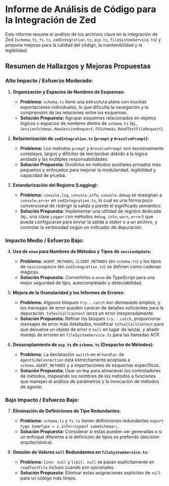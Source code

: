 # Informe de Análisis de Código para la Integración de Zed

Este informe resume el análisis de los archivos clave en la integración de Zed (`schema.ts`, `fs.ts`, `zedIntegration.ts`, `acp.ts`, `fileSystemService.ts`) y propone mejoras para la calidad del código, la mantenibilidad y la legibilidad.

## Resumen de Hallazgos y Mejoras Propuestas

### Alto Impacto / Esfuerzo Moderado:

1.  **Organización y Espacios de Nombres de Esquemas:**
    *   **Problema:** `schema.ts` tiene una estructura plana con muchas exportaciones individuales, lo que dificulta la navegación y la comprensión de las relaciones entre los esquemas.
    *   **Solución Propuesta:** Agrupar esquemas relacionados en objetos lógicos o espacios de nombres dentro de `schema.ts` (ej., `SessionSchemas.NewSessionRequest`, `FSSchemas.ReadTextFileRequest`).

2.  **Refactorización de `zedIntegration.ts` (`prompt` y `#resolvePrompt`):**
    *   **Problema:** Los métodos `prompt` y `#resolvePrompt` son excesivamente complejos, largos y difíciles de leer/probar debido a la lógica anidada y las múltiples responsabilidades.
    *   **Solución Propuesta:** Dividirlos en métodos auxiliares privados más pequeños y enfocados para mejorar la modularidad, legibilidad y capacidad de prueba.

3.  **Estandarización del Registro (Logging):**
    *   **Problema:** `console.log`, `console.info`, `console.debug` se reasignan a `console.error` en `zedIntegration.ts`, lo cual es una forma poco convencional de redirigir la salida y pierde el significado semántico.
    *   **Solución Propuesta:** Implementar una utilidad de registro dedicada (ej., una clase `Logger` con métodos `debug`, `info`, `warn`, `error`) que pueda configurarse para enviar la salida a stderr o a un archivo, y controlar la verbosidad según un indicador de depuración.

### Impacto Medio / Esfuerzo Bajo:

4.  **Uso de `enum` para Nombres de Métodos y Tipos de `sessionUpdate`:**
    *   **Problema:** `AGENT_METHODS`, `CLIENT_METHODS` (en `schema.ts`) y los tipos de `sessionUpdate` (en `zedIntegration.ts`) se definen como cadenas mágicas.
    *   **Solución Propuesta:** Convertirlos a `enum` de TypeScript para una mejor seguridad de tipo, autocompletado y detectabilidad.

5.  **Mejora de la Granularidad y los Informes de Errores:**
    *   **Problema:** Algunos bloques `try...catch` son demasiado amplios, y los mensajes de error pueden carecer de detalles suficientes para la depuración. `toToolCallContent` lanza un error inesperadamente.
    *   **Solución Propuesta:** Refinar los bloques `try...catch`, proporcionar mensajes de error más detallados, modificar `toToolCallContent` para que devuelva un objeto de error o `null` en lugar de lanzar, y añadir manejo de errores en `fileSystemService.ts` para las llamadas ACP.

6.  **Desacoplamiento de `acp.ts` de `schema.ts` (Despacho de Métodos):**
    *   **Problema:** La declaración `switch` en el `handler` de `AgentSideConnection` está estrechamente acoplada a `schema.AGENT_METHODS` y a importaciones de esquemas específicos.
    *   **Solución Propuesta:** Usar un `Map` para almacenar los controladores de métodos, mapeando los nombres de los métodos a funciones que manejan el análisis de parámetros y la invocación de métodos de agente.

### Bajo Impacto / Esfuerzo Bajo:

7.  **Eliminación de Definiciones de Tipo Redundantes:**
    *   **Problema:** `schema.ts` y `fs.ts` tienen definiciones redundantes `export type SomeType = z.infer<typeof someSchema>;`.
    *   **Solución Propuesta:** Considerar si estas pueden ser generadas o si un enfoque diferente a la definición de tipos es preferido (decisión arquitectónica).

8.  **Omisión de Valores `null` Redundantes en `fileSystemService.ts`:**
    *   **Problema:** `line: null` y `limit: null` se pasan explícitamente en `readTextFile` incluso cuando son opcionales.
    *   **Solución Propuesta:** Eliminar estas asignaciones explícitas de `null` para un código más limpio.
